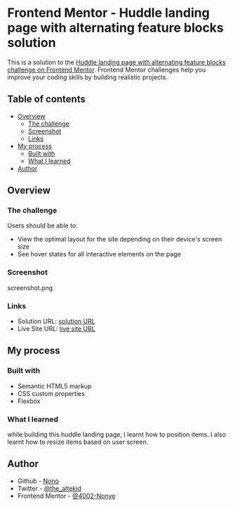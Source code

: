# Frontend Mentor - Huddle landing page with alternating feature blocks solution

This is a solution to the [Huddle landing page with alternating feature blocks challenge on Frontend Mentor](https://www.frontendmentor.io/challenges/huddle-landing-page-with-alternating-feature-blocks-5ca5f5981e82137ec91a5100). Frontend Mentor challenges help you improve your coding skills by building realistic projects. 

## Table of contents

- [Overview](#overview)
  - [The challenge](#the-challenge)
  - [Screenshot](#screenshot)
  - [Links](#links)
- [My process](#my-process)
  - [Built with](#built-with)
  - [What I learned](#what-i-learned)
- [Author](#author)

## Overview

### The challenge

Users should be able to:

- View the optimal layout for the site depending on their device's screen size
- See hover states for all interactive elements on the page

### Screenshot

screenshot.png


### Links

- Solution URL: [solution URL ](https://www.frontendmentor.io/solutions/responsive-landing-page-with-css-flexbox-94adpsNmy2)
- Live Site URL: [live site URL ]( https://4002-nonye.github.io/Huddle-landing-page/)

## My process

### Built with

- Semantic HTML5 markup
- CSS custom properties
- Flexbox


### What I learned

while building this huddle landing page, I learnt how to position items.
I also learnt how to resize items based on user screen.


## Author

- Github - [Nono](https://github.com/4002-Nonye)
- Twitter - [@the_altekid](https://twitter.com/the_altekid)
- Frontend Mentor - [@4002-Nonye](https://www.frontendmentor.io/profile/4002-Nonye)


